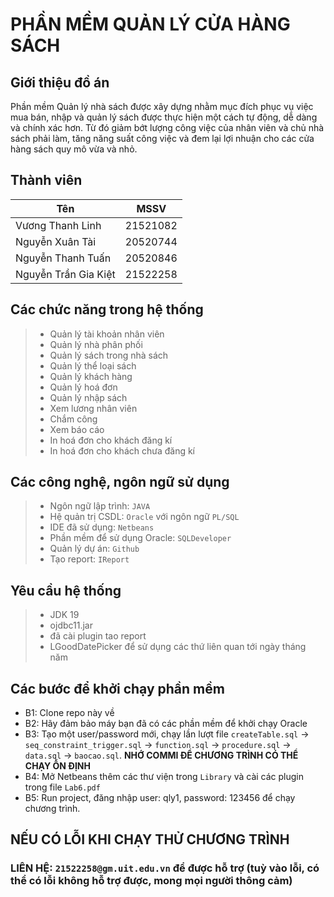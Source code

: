 
# PHẦN MỀM QUẢN LÝ CỬA HÀNG SÁCH

## Giới thiệu đồ án
 
<p align-items: center>Phần mềm Quản lý nhà sách được xây dựng nhằm mục đích phục vụ việc mua bán, nhập và quản lý sách được thực hiện một cách tự động, dễ dàng và chính xác hơn. Từ đó giảm bớt lượng công việc của nhân viên và chủ nhà sách phải làm, tăng năng suất công việc và đem lại lợi nhuận cho các cửa hàng sách quy mô vừa và nhỏ. </p>

## Thành viên
 |Tên                   | MSSV     |
 |----------------------| ---------|
 |Vương Thanh Linh      | 21521082 |
 |Nguyễn Xuân Tài       | 20520744 |
 |Nguyễn Thanh Tuấn     | 20520846 |
 |Nguyễn Trần Gia Kiệt  | 21522258 |

## Các chức năng trong hệ thống
>- Quản lý tài khoản nhân viên
>- Quản lý nhà phân phối
>- Quản lý sách trong nhà sách
>- Quản lý thể loại sách
>- Quản lý khách hàng
>- Quản lý hoá đơn
>- Quản lý nhập sách
>- Xem lương nhân viên
>- Chắm công 
>- Xem báo cáo
>- In hoá đơn cho khách đăng kí
>- In hoá đơn cho khách chưa đăng kí

## Các công nghệ, ngôn ngữ sử dụng
>- Ngôn ngữ lập trình: `JAVA`
>- Hệ quản trị CSDL: `Oracle` với ngôn ngữ `PL/SQL`
>- IDE đã sử dụng: `Netbeans`
>- Phần mềm để sử dụng Oracle: `SQLDeveloper`
>- Quản lý dự án: `Github`
>- Tạo report: `IReport`

## Yêu cầu hệ thống
>- JDK 19
>- ojdbc11.jar
>- đã cài plugin tao report
>- LGoodDatePicker để sử dụng các thứ liên quan tới ngày tháng năm

## Các bước để khởi chạy phần mềm

- B1: Clone repo này về 
- B2: Hãy đảm bảo máy bạn đã có các phần mềm để khởi chạy Oracle
- B3: Tạo một user/password mới, chạy lần lượt file `createTable.sql` ->  `seq_constraint_trigger.sql` -> `function.sql` -> `procedure.sql` -> `data.sql` -> `baocao.sql`. **NHỚ COMMI ĐỂ CHƯƠNG TRÌNH CÓ THỂ CHẠY ỔN ĐỊNH**
- B4: Mở Netbeans thêm các thư viện trong `Library` và cài các plugin trong file `Lab6.pdf`
- B5: Run project, đăng nhập user: qly1, password: 123456 để chạy chương trình.


## NẾU CÓ LỖI KHI CHẠY THỬ CHƯƠNG TRÌNH
### LIÊN HỆ: `21522258@gm.uit.edu.vn` để được hỗ trợ (tuỳ vào lỗi, có thể có lỗi không hỗ trợ được, mong mọi người thông cảm)



